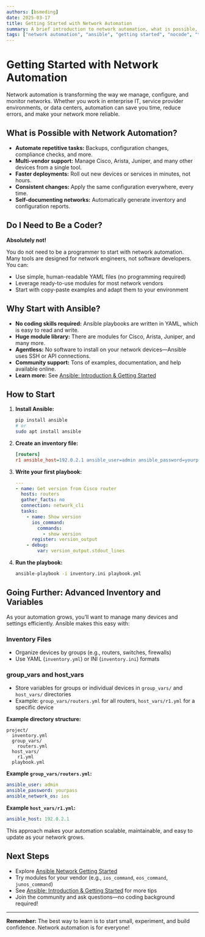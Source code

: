 ```yaml
---
authors: [bsmeding]
date: 2025-03-17
title: Getting Started with Network Automation
summary: A brief introduction to network automation, what is possible, and how to start—even if you are not a coder. Start with Ansible and ready-to-use modules for most vendors.
tags: ["network automation", "ansible", "getting started", "nocode", "tutorial"]
---
```


# Getting Started with Network Automation

Network automation is transforming the way we manage, configure, and monitor networks. Whether you work in enterprise IT, service provider environments, or data centers, automation can save you time, reduce errors, and make your network more reliable.

<!-- more -->

## What is Possible with Network Automation?
- **Automate repetitive tasks:** Backups, configuration changes, compliance checks, and more.
- **Multi-vendor support:** Manage Cisco, Arista, Juniper, and many other devices from a single tool.
- **Faster deployments:** Roll out new devices or services in minutes, not hours.
- **Consistent changes:** Apply the same configuration everywhere, every time.
- **Self-documenting networks:** Automatically generate inventory and configuration reports.

## Do I Need to Be a Coder?
**Absolutely not!**

You do not need to be a programmer to start with network automation. Many tools are designed for network engineers, not software developers. You can:
- Use simple, human-readable YAML files (no programming required)
- Leverage ready-to-use modules for most network vendors
- Start with copy-paste examples and adapt them to your environment

## Why Start with Ansible?
- **No coding skills required:** Ansible playbooks are written in YAML, which is easy to read and write.
- **Huge module library:** There are modules for Cisco, Arista, Juniper, and many more.
- **Agentless:** No software to install on your network devices—Ansible uses SSH or API connections.
- **Community support:** Tons of examples, documentation, and help available online.
- **Learn more:** See [Ansible: Introduction & Getting Started](../../tools/ansible.md)

## How to Start
1. **Install Ansible:**
   ```bash
   pip install ansible
   # or
   sudo apt install ansible
   ```
2. **Create an inventory file:**
   ```ini
   [routers]
   r1 ansible_host=192.0.2.1 ansible_user=admin ansible_password=yourpass ansible_network_os=ios
   ```
3. **Write your first playbook:**
   ```yaml
   ---
   - name: Get version from Cisco router
     hosts: routers
     gather_facts: no
     connection: network_cli
     tasks:
       - name: Show version
         ios_command:
           commands:
             - show version
         register: version_output
       - debug:
           var: version_output.stdout_lines
   ```
4. **Run the playbook:**
   ```bash
   ansible-playbook -i inventory.ini playbook.yml
   ```

## Going Further: Advanced Inventory and Variables
As your automation grows, you’ll want to manage many devices and settings efficiently. Ansible makes this easy with:

### Inventory Files
- Organize devices by groups (e.g., routers, switches, firewalls)
- Use YAML (`inventory.yml`) or INI (`inventory.ini`) formats

### group_vars and host_vars
- Store variables for groups or individual devices in `group_vars/` and `host_vars/` directories
- Example: `group_vars/routers.yml` for all routers, `host_vars/r1.yml` for a specific device

**Example directory structure:**
```
project/
  inventory.yml
  group_vars/
    routers.yml
  host_vars/
    r1.yml
  playbook.yml
```

**Example `group_vars/routers.yml`:**
```yaml
ansible_user: admin
ansible_password: yourpass
ansible_network_os: ios
```

**Example `host_vars/r1.yml`:**
```yaml
ansible_host: 192.0.2.1
```

This approach makes your automation scalable, maintainable, and easy to update as your network grows.

## Next Steps
- Explore [Ansible Network Getting Started](https://docs.ansible.com/ansible/latest/network/getting_started/index.html)
- Try modules for your vendor (e.g., `ios_command`, `eos_command`, `junos_command`)
- See [Ansible: Introduction & Getting Started](../../tools/ansible.md) for more tips
- Join the community and ask questions—no coding background required!

---

**Remember:** The best way to learn is to start small, experiment, and build confidence. Network automation is for everyone! 